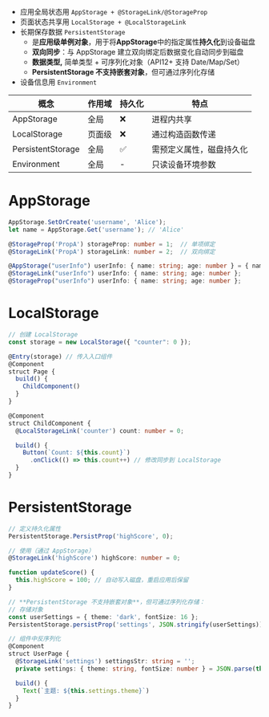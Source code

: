 - 应用全局状态用 `AppStorage + @StorageLink/@StorageProp`
- 页面状态共享用 `LocalStorage + @LocalStorageLink`
- 长期保存数据 `PersistentStorage`
	- 是**应用级单例对象**，用于将 ​**​AppStorage​**​ 中的指定属性**持久化**到设备磁盘
	- **双向同步​**​：与 AppStorage 建立双向绑定后数据变化自动同步到磁盘
	- ​​**数据类型,** 简单类型 + 可序列化对象（API12+ 支持 Date/Map/Set）
	- **PersistentStorage 不支持嵌套对象​**​，但可通过序列化存储
- 设备信息用 `Environment`

| 概念                | 作用域 | 持久化 | 特点           |
|-------------------|-----|-----|--------------|
| AppStorage        | 全局  | ❌   | 进程内共享        |
| LocalStorage      | 页面级 | ❌   | 通过构造函数传递     |
| PersistentStorage | 全局  | ✅   | 需预定义属性，磁盘持久化 |
| Environment       | 全局  | -   | 只读设备环境参数     |
# AppStorage
```typescript
AppStorage.SetOrCreate('username', 'Alice');
let name = AppStorage.Get('username'); // 'Alice'

@StorageProp('PropA') storageProp: number = 1;  // 单项绑定
@StorageLink('PropA') storageLink: number = 2;  // 双向绑定
```

```typescript
@AppStorage("userInfo") userInfo: { name: string; age: number } = { name: "Doubao", age: 2 };
@StorageLink("userInfo") userInfo: { name: string; age: number };
@StorageProp("userInfo") userInfo: { name: string; age: number };
```

# LocalStorage
```typescript
// 创建 LocalStorage
const storage = new LocalStorage({ "counter": 0 });

@Entry(storage) // 传入入口组件
@Component
struct Page {
  build() {
    ChildComponent()
  }
}

@Component
struct ChildComponent {
  @LocalStorageLink('counter') count: number = 0;

  build() {
    Button(`Count: ${this.count}`)
      .onClick(() => this.count++) // 修改同步到 LocalStorage
  }
}
```

# PersistentStorage
```typescript
// 定义持久化属性
PersistentStorage.PersistProp('highScore', 0);

// 使用（通过 AppStorage）
@StorageLink('highScore') highScore: number = 0;

function updateScore() {
  this.highScore = 100; // 自动写入磁盘，重启应用后保留
}
```
```typescript
// ​**​PersistentStorage 不支持嵌套对象​**​，但可通过序列化存储：
// 存储对象
const userSettings = { theme: 'dark', fontSize: 16 };
PersistentStorage.persistProp('settings', JSON.stringify(userSettings));

// 组件中反序列化
@Component
struct UserPage {
  @StorageLink('settings') settingsStr: string = '';
  private settings: { theme: string, fontSize: number } = JSON.parse(this.settingsStr);

  build() {
    Text(`主题: ${this.settings.theme}`)
  }
}
```